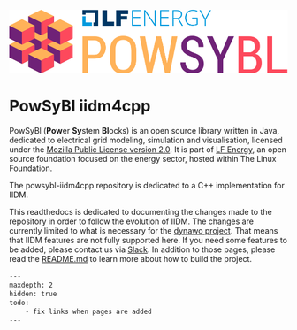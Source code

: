 ![PowSyBl Logo](_static/logos/logo_lfe_powsybl.svg)
# PowSyBl iidm4cpp

PowSyBl (<b>Pow</b>er <b>Sy</b>stem <b>Bl</b>ocks) is an open source library written in Java,
dedicated to electrical grid modeling, simulation and visualisation, licensed under the [Mozilla Public License version 2.0](https://www.mozilla.org/en-US/MPL/2.0/).
It is part of [LF Energy](https://www.lfenergy.org/), an open source foundation focused on the energy sector, hosted within The Linux Foundation.

The powsybl-iidm4cpp repository is dedicated to a C++ implementation for IIDM.

This readthedocs is dedicated to documenting the changes made to the repository in order to follow the evolution of IIDM. The changes are currently limited to what is necessary for the [dynawo project](https://github.com/dynawo). That means that IIDM features are not fully supported here. If you need some features to be added, please contact us via [Slack](https://powsybl.slack.com/archives/CGAAPNWTY).
In addition to those pages, please read the [README.md](https://github.com/powsybl/powsybl-iidm4cpp?tab=readme-ov-file#powsybl---iidm-for-c) to learn more about how to build the project.

```{toctree}
---
maxdepth: 2
hidden: true
todo:
    - fix links when pages are added
---

```

